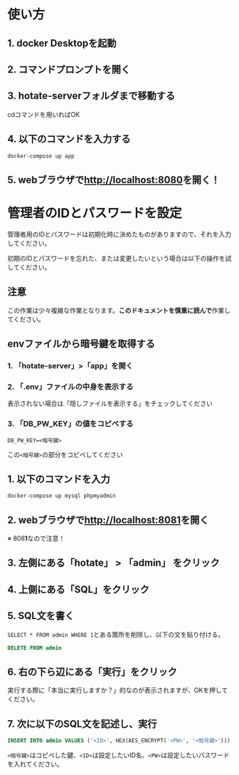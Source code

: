 # 使い方

## 1. docker Desktopを起動

## 2. コマンドプロンプトを開く

## 3. hotate-serverフォルダまで移動する

cdコマンドを用いればOK

## 4. 以下のコマンドを入力する

```bash
docker-compose up app
```

## 5. webブラウザで[http://localhost:8080](http://localhost:8080)を開く！

# 管理者のIDとパスワードを設定

管理者用のIDとパスワードは初期化時に決めたものがありますので、それを入力してください。

初期のIDとパスワードを忘れた、または変更したいという場合は以下の操作を試してください。

## 注意

この作業は少々複雑な作業となります。**このドキュメントを慎重に読んで**作業してください。

## envファイルから暗号鍵を取得する

### 1. 「hotate-server」>「app」を開く

### 2. 「.env」ファイルの中身を表示する

表示されない場合は「隠しファイルを表示する」をチェックしてください

### 3. 「DB_PW_KEY」の値をコピペする

```
DB_PW_KEY=<暗号鍵>
```

この`<暗号鍵>`の部分をコピペしてください

## 1. 以下のコマンドを入力

```bash
docker-compose up mysql phpmyadmin
```

## 2. webブラウザで[http://localhost:8081](http://localhost:8081)を開く

※ 808**1**なので注意！

## 3. 左側にある「hotate」 > 「admin」 をクリック

## 4. 上側にある「SQL」をクリック

## 5. SQL文を書く

`SELECT * FROM admin WHERE 1`とある箇所を削除し、以下の文を貼り付ける。

```sql
DELETE FROM admin
```

## 6. 右の下ら辺にある「実行」をクリック

実行する際に「本当に実行しますか？」的なのが表示されますが、OKを押してください。

## 7. 次に以下のSQL文を記述し、実行

```sql
INSERT INTO admin VALUES ('<ID>', HEX(AES_ENCRYPT('<PW>', '<暗号鍵>')))
```

`<暗号鍵>`はコピペした鍵、`<ID>`は設定したいID名、`<PW>`は設定したいパスワードを入れてください。